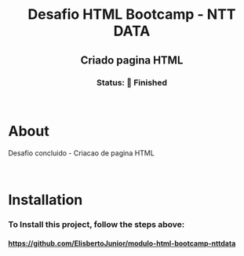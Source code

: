 <div align="center">
    <h1>Desafio HTML Bootcamp - NTT DATA</h1>
    <h2>Criado pagina HTML</h2> 
</div>  

<div align="center">
    <h3> Status: 🚀 Finished </h3>
</div>

<br>

# About

<p> Desafio concluido - Criacao de pagina HTML</p>

<br>

# Installation

### To Install this project, follow the steps above:

#### https://github.com/ElisbertoJunior/modulo-html-bootcamp-nttdata

